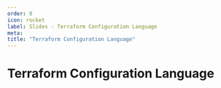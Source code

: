 ```yaml
---
order: 0
icon: rocket
label: Slides - Terraform Configuration Language
meta:
title: "Terraform Configuration Language"
---
```

# Terraform Configuration Language